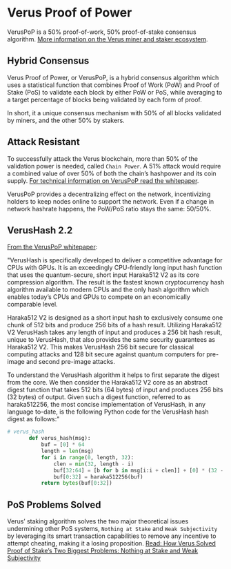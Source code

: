 # Verus Proof of Power
VerusPoP is a 50% proof-of-work, 50% proof-of-stake consensus algorithm.
[More information on the Verus miner and staker ecosystem](/economy/). 

## Hybrid Consensus
Verus Proof of Power, or VerusPoP, is a hybrid consensus algorithm which uses a statistical function that combines Proof of Work (PoW) and Proof of Stake (PoS) to validate each block by either PoW or PoS, while averaging to a target percentage of blocks being validated by each form of proof.

In short, it a unique consensus mechanism with 50% of all blocks validated by miners, and the other 50% by stakers.

## Attack Resistant
To successfully attack the Verus blockchain, more than 50% of the validation power is needed, called ``Chain Power``. A 51% attack would require a combined value of over 50% of both the chain’s hashpower and its coin supply. [For technical information on VerusPoP read the whitepaper](https://verus.io/docs/VerusPoP.pdf).

VerusPoP provides a decentralizing effect on the network, incentivizing holders to keep nodes online to support the network. Even if a change in network hashrate happens, the PoW/PoS ratio stays the same: 50/50%.


## VerusHash 2.2
[From the VerusPoP whitepaper](https://verus.io/docs/VerusPoP.pdf):

"VerusHash is specifically developed to deliver a competitive advantage for CPUs with GPUs. It is an exceedingly CPU-friendly long input hash function that uses the quantum-secure, short input Haraka512 V2 as its core compression algorithm. The result is the fastest known cryptocurrency hash algorithm available to modern CPUs and the only hash algorithm which enables today’s CPUs and GPUs to compete on an economically comparable level.

Haraka512 V2 is designed as a short input hash to exclusively consume one chunk of 512 bits and produce 256 bits of a hash result. Utilizing Haraka512 V2 VerusHash takes any length of input and produces a 256 bit hash result, unique to VerusHash, that also provides the same security guarantees as Haraka512 V2. This makes VerusHash 256 bit secure for classical computing attacks and 128 bit secure against quantum computers for pre-image and second pre-image attacks.

To understand the VerusHash algorithm it helps to first separate the digest from the core. We then consider the Haraka512 V2 core as an abstract digest function that takes 512 bits (64 bytes) of input and produces 256 bits (32 bytes) of output. Given such a digest function, referred to as haraka512256, the most concise implementation of VerusHash, in any language to-date, is the following Python code for the VerusHash hash digest as follows:"

``` py
# verus_hash
       def verus_hash(msg):
           buf = [0] * 64
           length = len(msg)
           for i in range(0, length, 32):
               clen = min(32, length - i)
               buf[32:64] = [b for b in msg[i:i + clen]] + [0] * (32 - clen)
               buf[0:32] = haraka512256(buf)
           return bytes(buf[0:32])
```




## PoS Problems Solved
Verus’ staking algorithm solves the two major theoretical issues undermining other PoS systems, ``Nothing at Stake`` and ``Weak Subjectivity`` by leveraging its smart transaction capabilities to remove any incentive to attempt cheating, making it a losing proposition. [Read: How Verus Solved Proof of Stake’s Two Biggest Problems: Nothing at Stake and Weak Subjectivity](https://medium.com/veruscoin/how-verus-solved-nothing-at-stake-and-weak-subjectivity-proof-of-stake-problems-b4dd6a85086e)